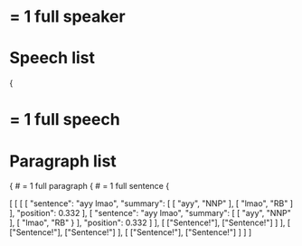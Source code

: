 # = 1 full speaker
# Speech list
{
  # = 1 full speech
  # Paragraph list
  {
    # = 1 full paragraph
    {
      # = 1 full sentence
      {

[
  [
    [
      [
        "sentence": "ayy lmao",
        "summary": [
         [
            "ayy",
            "NNP"
         ],
         [
            "lmao",
            "RB"
         ]
        ],
        "position": 0.332
      ],
      [
        "sentence": "ayy lmao",
        "summary": [
         [
            "ayy",
            "NNP"
         ],
         [
            "lmao",
            "RB"
         }
        ],
        "position": 0.332
      ]
    ],
    [
      ["Sentence!"],
      ["Sentence!"]
    ]
  ],
    [
      ["Sentence!"],
      ["Sentence!"]
    ],
    [
      ["Sentence!"],
      ["Sentence!"]
    ]
  ]
]
